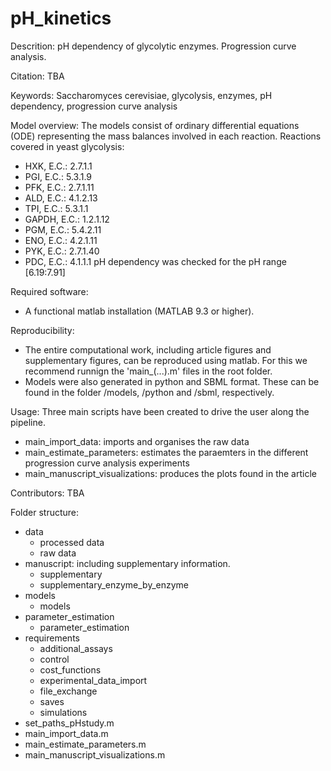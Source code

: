 # pH_kinetics
 Descrition:
 pH dependency of glycolytic enzymes. Progression curve analysis.
 
 Citation:
 TBA
 
 Keywords:
 Saccharomyces cerevisiae, glycolysis, enzymes, pH dependency, progression curve analysis
 
 Model overview:
 The models consist of ordinary differential equations (ODE) representing the mass balances involved in each reaction. 
 Reactions covered in yeast glycolysis:
 - HXK, E.C.: 2.7.1.1
 - PGI, E.C.: 5.3.1.9
 - PFK, E.C.: 2.7.1.11
 - ALD, E.C.: 4.1.2.13
 - TPI, E.C.: 5.3.1.1
 - GAPDH, E.C.: 1.2.1.12
 - PGM, E.C.: 5.4.2.11
 - ENO, E.C.: 4.2.1.11
 - PYK, E.C.: 2.7.1.40
 - PDC, E.C.: 4.1.1.1
 pH dependency was checked for the pH range [6.19:7.91]
 
 Required software:
 - A functional matlab installation (MATLAB 9.3 or higher).

 Reproducibility:
 - The entire computational work, including article figures and supplementary figures, can be reproduced using matlab. For this we recommend runnign the 'main_(...).m' files in the root folder.
 - Models were also generated in python and SBML format. These can be found in the folder /models, /python and /sbml, respectively.

 Usage:
 Three main scripts have been created to drive the user along the pipeline.
 - main_import_data: imports and organises the raw data
 - main_estimate_parameters: estimates the paraemters in the different progression curve analysis experiments
 - main_manuscript_visualizations: produces the plots found in the article

 Contributors:
 TBA
 
 Folder structure:
 - data
	- processed data
	- raw data
 - manuscript: including supplementary information.
	- supplementary
	- supplementary_enzyme_by_enzyme
 - models
	- models
 - parameter_estimation
	- parameter_estimation
 - requirements
	- additional_assays
	- control
	- cost_functions
	- experimental_data_import
	- file_exchange
	- saves
	- simulations
 - set_paths_pHstudy.m
 - main_import_data.m
 - main_estimate_parameters.m
 - main_manuscript_visualizations.m
